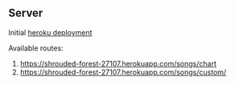 ## Server

Initial [heroku deployment](https://shrouded-forest-27107.herokuapp.com/)

Available routes: 
1. https://shrouded-forest-27107.herokuapp.com/songs/chart
1. https://shrouded-forest-27107.herokuapp.com/songs/custom/<customKeyword>